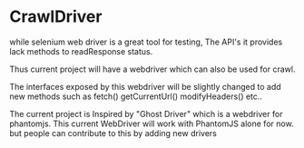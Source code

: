 # CrawlDriver
while selenium web driver is a great tool for testing, The API's it provides lack methods to readResponse status.

Thus current project will have a webdriver which can also be used for crawl.

The interfaces exposed by this webdriver will be slightly changed to add new methods such as fetch() getCurrentUrl() modifyHeaders() etc..

The current project is Inspired by  "Ghost Driver" which is a webdriver for phantomjs.  This current WebDriver will work with PhantomJS alone for now. but people can contribute to this by adding new drivers 

